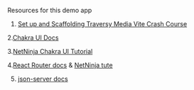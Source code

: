 Resources for this demo app

1. [Set up and Scaffolding Traversy Media Vite Crash Course](https://www.youtube.com/watch?v=89NJdbYTgJ8) 

2.[Chakra UI Docs](https://chakra-ui.com/getting-started)

3.[NetNinja Chakra UI Tutorial](https://www.youtube.com/playlist?list=PL4cUxeGkcC9hcnIeryurNMMcGBHp7AYlP)

4.[React Router docs]( https://reactrouter.com/en/main/start/overview) & [NetNinja tute](https://www.youtube.com/watch?v=OMQ2QARHPo0&list=PL4cUxeGkcC9iVKmtNuCeIswnQ97in2GGf&index=1&t=0s)

5. [json-server docs](https://www.npmjs.com/package/json-server)
